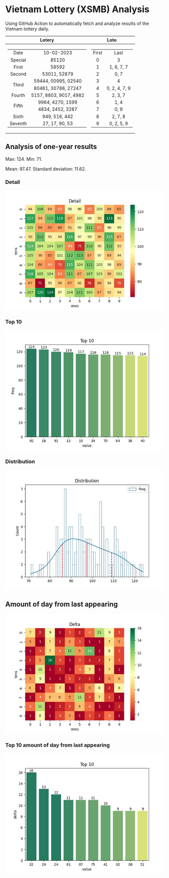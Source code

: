 # Vietnam Lottery (XSMB) Analysis

Using GitHub Action to automatically fetch and analyze results of the Vietnam lottery daily.

| Lotery      | Loto |
| :-----------: | :-----------: |
| <table><tr><td>Date</td><td>10-02-2023</td></tr><tr><td>Special</td><td>85120</td></tr><tr><td>First</td><td>58592</td></tr><tr><td>Second</td><td>53011, 52879</td></tr><tr><td rowspan="2">Third</td><td>59444, 00995, 02540</td></tr><tr><td>80461, 30788, 27247</td></tr><tr><td>Fourth</td><td>5157, 8803, 9017, 4982</td></tr><tr><td rowspan="2">Fifth</td><td>9964, 4270, 1599</td></tr><tr><td>4834, 2452, 3287</td></tr><tr><td>Sixth</td><td>949, 516, 442</td></tr><tr><td>Seventh</td><td>27, 17, 90, 53</td></tr></table> | <table><tr><td>First</td><td>Last</td></tr><tr><td>0</td><td>3</td></tr><tr><td>1</td><td>1, 6, 7, 7</td></tr><tr><td>2</td><td>0, 7</td></tr><tr><td>3</td><td>4</td></tr><tr><td>4</td><td>0, 2, 4, 7, 9</td></tr><tr><td>5</td><td>2, 3, 7</td></tr><tr><td>6</td><td>1, 4</td></tr><tr><td>7</td><td>0, 9</td></tr><tr><td>8</td><td>2, 7, 8</td></tr><tr><td>9</td><td>0, 2, 5, 9</td></tr></table> |

<h2>Analysis of one-year results</h2>

Max: 124. Min: 71.

Mean: 97.47. Standard deviation: 11.62.

<h3>Detail</h3>

![Detail](images/heatmap.jpg)

<h3>Top 10</h3>

![Top 10](images/top-10.jpg)

<h3>Distribution</h3>

![Distribution](images/distribution.jpg)

<h2>Amount of day from last appearing</h2>

![Delta](images/delta.jpg)

<h3>Top 10 amount of day from last appearing</h3>

![Delta top 10](images/delta_top_10.jpg)